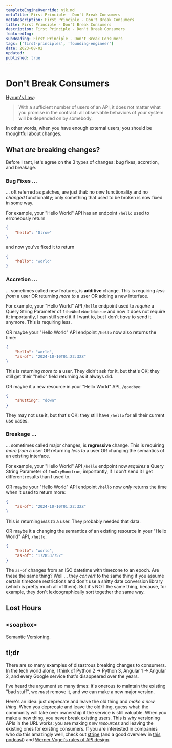 ```yaml
---
templateEngineOverride: njk,md
metaTitle: First Principle - Don't Break Consumers
metaDescription: First Principle - Don't Break Consumers
title: First Principle - Don't Break Consumers
description: First Principle - Don't Break Consumers
featuredImg:
subHeading: First Principle - Don't Break Consumers
tags: ['first-principles', 'founding-engineer']
date: 2023-08-02
updated:
published: true
---
```


<div class="col-start-3 col-end-9">

# Don't Break Consumers

[Hyrum's Law](https://www.hyrumslaw.com/):

> With a sufficient number of users of an API,
> it does not matter what you promise in the contract:
> all observable behaviors of your system
> will be depended on by somebody.

In other words, when you have enough external users; you should be thoughtful about changes.

## What _are_ breaking changes?

Before I rant, let's agree on the 3 types of changes: bug fixes, accretion, and breakage.


### Bug Fixes ...
... oft referred as patches, are just that: no _new_ functionality and no _changed_ functionality; only something that used to be broken is now fixed in some way.

For example, your "Hello World" API has an endpoint `/hello` used to erroneously return

```json
{
    "hello": "Dlrow"
}
```

and now you've fixed it to return

```json
{
    "hello": "world"
}
```

### Accretion ...
... sometimes called new features, is **additive** change. This is requiring _less from_ a user OR returning _more to_ a user OR adding a new interface.

For example, your "Hello World" API `/hello` endpoint used to _require_ a Query String Parameter of `?theWholeWorld=true` and now it does not require it; importantly, I can still send it if I want to, but I don't _have_ to send it anymore. This is requiring less.

OR maybe your "Hello World" API endpoint `/hello` now also returns the time:

```json
{
    "hello": "world",
    "as-of": "2024-10-10T01:22:32Z"
}
```

This is returning _more to_ a user. They didn't ask for it, but that's OK; they still get their "hello" field returning as it always did.

OR maybe it a new resource in your "Hello World" API, `/goodbye`:

```json
{
    "shutting": "down"
}
```

They may not use it, but that's OK; they still have `/hello` for all their current use cases.

### Breakage ...

... sometimes called major changes, is **regressive** change. This is requiring _more from_ a user OR returning _less to_ a user OR changing the semantics of an existing interface.

For example, your "Hello World" API `/hello` endpoint now _requires_ a Query String Parameter of `?noDryRun=true`; importantly, if I don't send it I get different results than I used to.

OR maybe your "Hello World" API endpoint `/hello` now _only_ returns the time when it used to return more:

```json
{
    "as-of": "2024-10-10T01:22:32Z"
}
```

This is returning _less to_ a user. They probably needed that data.

OR maybe it a changing the semantics of an existing resource in your "Hello World" API, `/hello`:

```json
{
    "hello": "world",
    "as-of": "1728537752"
}
```

The `as-of` changes from an ISO datetime with timezone to an epoch. Are these the same thing? Well ... they _convert_ to the same thing if you assume certain timezone restrictions and don't use a shitty date conversion library (which is pretty much all of them). But it's NOT the same thing, because, for example, they don't lexicographically sort together the same way.

## Lost Hours


## `<soapbox>`

Semantic Versioning.

## tl;dr

There are so many examples of disastrous breaking changes to consumers. In the tech world alone, I think of Python 2 -> Python 3, Angular 1 -> Angular 2, and every Google service that's disappeared over the years.

I've heard the argument so many times: it's onerous to maintain the existing "bad stuff", we _must_ remove it, and we can make a new major version.

Here's an idea: just deprecate and leave the old thing and _make a new thing_. When you deprecate and leave the old thing, guess what: the community will take over ownership if the service is still valuable. When you make a new thing, you never break existing users. This is why versioning APIs in the URL works: you are making _new resources_ and leaving the existing ones for existing consumers. If you are interested in companies who do this amazingly well, check out [stripe](https://stripe.com/blog/api-versioning?featured_on=talkpython) (and a good overview in [this podcast](https://talkpython.fm/episodes/show/450/versioning-web-apis-in-python)) and [Werner Vogel's rules of API design](https://thenewstack.io/werner-vogels-6-rules-for-good-api-design/).